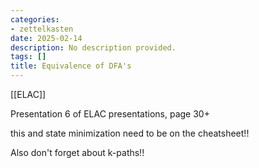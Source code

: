 ```yaml
---
categories:
- zettelkasten
date: 2025-02-14
description: No description provided.
tags: []
title: Equivalence of DFA's
---
```


[[ELAC]]

Presentation 6 of ELAC presentations, page 30+

this and state minimization need to be on the cheatsheet!!

Also don't forget about k-paths!!
